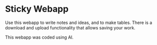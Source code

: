 # Sticky Webapp

Use this webapp to write notes and ideas, and to make tables. There is a download and upload functionality that allows saving your work.

This webapp was coded using AI.
